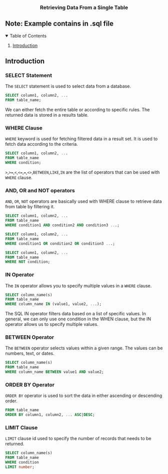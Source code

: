 <div align="center">
  <h3 align="center">Retrieving Data From a Single Table</h3>
</div>

## Note: Example contains in .sql file

<details open>
  <summary>Table of Contents</summary>
  <ol>
    <li>
      <a href="#introduction">Introduction</a>
    </li>
  </ol>
</details>

## Introduction

### SELECT Statement

The `SELECT` statement is used to select data from a database.

```sql
SELECT column1, column2, ...
FROM table_name;
```

We can either fetch the entire table or according to specific rules. The returned data is stored in a results table.

### WHERE Clause

`WHERE` keyword is used for fetching filtered data in a result set. It is used to fetch data according to the criteria.

```sql
SELECT column1, column2, ...
FROM table_name
WHERE condition;
```

`>`,`>=`,`<`,`<=`,`=`,`<>`,`BETWEEN`,`LIKE`,`IN` are the list of operators that can be used with `WHERE` clause.

### AND, OR and NOT operators

`AND`, `OR`, `NOT` operators are basically used with WHERE clause to retrieve data from table by filtering it.

```sql
SELECT column1, column2, ...
FROM table_name
WHERE condition1 AND condition2 AND condition3 ...;
```

```sql
SELECT column1, column2, ...
FROM table_name
WHERE condition1 OR condition2 OR condition3 ...;
```

```sql
SELECT column1, column2, ...
FROM table_name
WHERE NOT condition;
```

### IN Operator

The `IN` operator allows you to specify multiple values in a `WHERE` clause.

```sql
SELECT column_name(s)
FROM table_name
WHERE column_name IN (value1, value2, ...);
```

The SQL IN operator filters data based on a list of specific values. In general, we can only use one condition in the WHEN clause, but the IN operator allows us to specify multiple values.

### BETWEEN Operator

The `BETWEEN` operator selects values within a given range. The values can be numbers, text, or dates.

```sql
SELECT column_name(s)
FROM table_name
WHERE column_name BETWEEN value1 AND value2;
```

### ORDER BY Operator

`ORDER BY` operator is used to sort the data in either ascending or descending order.

```sql SELECT column1, column2, ...
FROM table_name
ORDER BY column1, column2, ... ASC|DESC;
```

### LIMIT Clause

`LIMIT` clause id used to specify the number of records that needs to be returned.

```sql
SELECT column_name(s)
FROM table_name
WHERE condition
LIMIT number;
```

